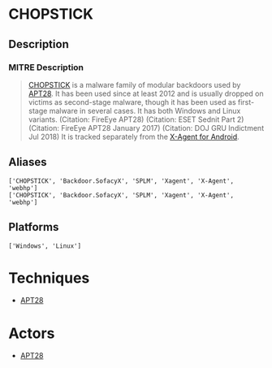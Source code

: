 
# CHOPSTICK

## Description

### MITRE Description

> [CHOPSTICK](https://attack.mitre.org/software/S0023) is a malware family of modular backdoors used by [APT28](https://attack.mitre.org/groups/G0007). It has been used since at least 2012 and is usually dropped on victims as second-stage malware, though it has been used as first-stage malware in several cases. It has both Windows and Linux variants. (Citation: FireEye APT28) (Citation: ESET Sednit Part 2) (Citation: FireEye APT28 January 2017) (Citation: DOJ GRU Indictment Jul 2018) It is tracked separately from the [X-Agent for Android](https://attack.mitre.org/software/S0314).

## Aliases

```
['CHOPSTICK', 'Backdoor.SofacyX', 'SPLM', 'Xagent', 'X-Agent', 'webhp']
['CHOPSTICK', 'Backdoor.SofacyX', 'SPLM', 'Xagent', 'X-Agent', 'webhp']
```

## Platforms

```
['Windows', 'Linux']
```

# Techniques


* [APT28](../techniques/APT28.md)


# Actors


* [APT28](../actors/APT28.md)

